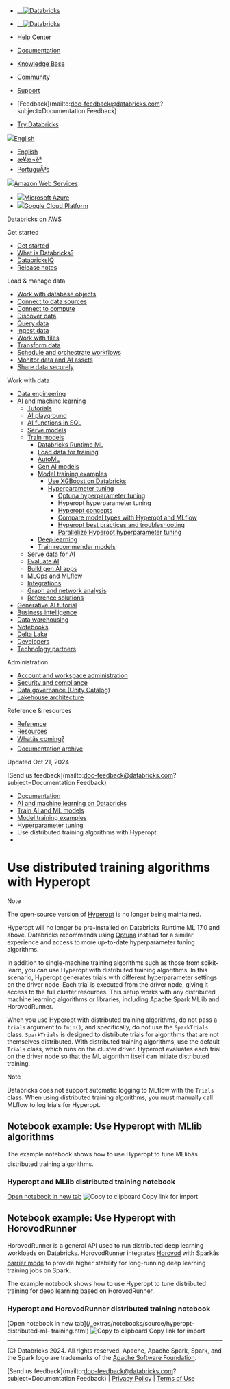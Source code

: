   * __[![Databricks](../../_static/small-scale-lockup-full-color-rgb.svg)](https://www.databricks.com/)

  * __[![Databricks](../../_static/small-scale-lockup-full-color-rgb.svg)](https://www.databricks.com/)
  * [Help Center](https://help.databricks.com/s/)
  * [Documentation](https://docs.databricks.com/en/index.html)
  * [Knowledge Base](https://kb.databricks.com/)

  * [Community](https://community.databricks.com)
  * [Support](https://help.databricks.com)
  * [Feedback](mailto:doc-feedback@databricks.com?subject=Documentation Feedback)
  * [Try Databricks](https://databricks.com/try-databricks)

[![](../../_static/icons/globe.png)English](javascript:void\(0\))

  * [English](../../../en/machine-learning/automl-hyperparam-tuning/hyperopt-distributed-ml.html)
  * [æ¥æ¬èª](../../../ja/machine-learning/automl-hyperparam-tuning/hyperopt-distributed-ml.html)
  * [PortuguÃªs](../../../pt/machine-learning/automl-hyperparam-tuning/hyperopt-distributed-ml.html)

[![](../../_static/icons/aws.svg)Amazon Web Services](javascript:void\(0\))

  * [![](../../_static/icons/azure.svg)Microsoft Azure](https://learn.microsoft.com/azure/databricks/machine-learning/automl-hyperparam-tuning/hyperopt-distributed-ml)
  * [![](../../_static/icons/gcp.svg)Google Cloud Platform](https://docs.gcp.databricks.com/machine-learning/automl-hyperparam-tuning/hyperopt-distributed-ml.html)

[Databricks on AWS](../../index.html)

Get started

  * [Get started](../../getting-started/index.html)
  * [What is Databricks?](../../introduction/index.html)
  * [DatabricksIQ](../../databricksiq/index.html)
  * [Release notes](../../release-notes/index.html)

Load & manage data

  * [Work with database objects](../../database-objects/index.html)
  * [Connect to data sources](../../connect/index.html)
  * [Connect to compute](../../compute/index.html)
  * [Discover data](../../discover/index.html)
  * [Query data](../../query/index.html)
  * [Ingest data](../../ingestion/index.html)
  * [Work with files](../../files/index.html)
  * [Transform data](../../transform/index.html)
  * [Schedule and orchestrate workflows](../../jobs/index.html)
  * [Monitor data and AI assets](../../lakehouse-monitoring/index.html)
  * [Share data securely](../../data-sharing/index.html)

Work with data

  * [Data engineering](../../workspace-index.html)
  * [AI and machine learning](../index.html)
    * [Tutorials](../ml-tutorials.html)
    * [AI playground](../../large-language-models/ai-playground.html)
    * [AI functions in SQL](../../large-language-models/ai-functions.html)
    * [Serve models](../serve-models.html)
    * [Train models](../train-model/index.html)
      * [Databricks Runtime ML](../databricks-runtime-ml.html)
      * [Load data for training](../load-data/index.html)
      * [AutoML](../automl/index.html)
      * [Gen AI models](../../large-language-models/foundation-model-training/index.html)
      * [Model training examples](../train-model/training-examples.html)
        * [Use XGBoost on Databricks](../train-model/xgboost.html)
        * [Hyperparameter tuning](index.html)
          * [Optuna hyperparameter tuning](optuna.html)
          * Hyperopt hyperparameter tuning
          * [Hyperopt concepts](hyperopt-concepts.html)
          * [Compare model types with Hyperopt and MLflow](hyperopt-model-selection.html)
          * [Hyperopt best practices and troubleshooting](hyperopt-best-practices.html)
          * [Parallelize Hyperopt hyperparameter tuning](hyperopt-spark-mlflow-integration.html)
      * [Deep learning](../train-model/deep-learning.html)
      * [Train recommender models](../train-recommender-models.html)
    * [Serve data for AI](../serve-data-ai.html)
    * [Evaluate AI](../../generative-ai/agent-evaluation/index.html)
    * [Build gen AI apps](../../generative-ai/build-genai-apps.html)
    * [MLOps and MLflow](../../mlflow/index.html)
    * [Integrations](../integrations.html)
    * [Graph and network analysis](../graph-analysis.html)
    * [Reference solutions](../reference-solutions/index.html)
  * [Generative AI tutorial](../../generative-ai/tutorials/ai-cookbook/index.html)
  * [Business intelligence](../../ai-bi/index.html)
  * [Data warehousing](../../sql/index.html)
  * [Notebooks](../../notebooks/index.html)
  * [Delta Lake](../../delta/index.html)
  * [Developers](../../languages/index.html)
  * [Technology partners](../../integrations/index.html)

Administration

  * [Account and workspace administration](../../admin/index.html)
  * [Security and compliance](../../security/index.html)
  * [Data governance (Unity Catalog)](../../data-governance/index.html)
  * [Lakehouse architecture](../../lakehouse-architecture/index.html)

Reference & resources

  * [Reference](../../reference/api.html)
  * [Resources](../../resources/index.html)
  * [Whatâs coming?](../../whats-coming.html)
  * [Documentation archive](../../archive/index.html)

Updated Oct 21, 2024

[Send us feedback](mailto:doc-feedback@databricks.com?subject=Documentation
Feedback)

  * [Documentation](../../index.html)
  * [AI and machine learning on Databricks](../index.html)
  * [Train AI and ML models](../train-model/index.html)
  * [Model training examples](../train-model/training-examples.html)
  * [Hyperparameter tuning](index.html)
  * Use distributed training algorithms with Hyperopt
  * 

# Use distributed training algorithms with Hyperopt

Note

The open-source version of [Hyperopt](https://github.com/hyperopt/hyperopt) is
no longer being maintained.

Hyperopt will no longer be pre-installed on Databricks Runtime ML 17.0 and
above. Databricks recommends using [Optuna](optuna.html) instead for a similar
experience and access to more up-to-date hyperparameter tuning algorithms.

In addition to single-machine training algorithms such as those from scikit-
learn, you can use Hyperopt with distributed training algorithms. In this
scenario, Hyperopt generates trials with different hyperparameter settings on
the driver node. Each trial is executed from the driver node, giving it access
to the full cluster resources. This setup works with any distributed machine
learning algorithms or libraries, including Apache Spark MLlib and
HorovodRunner.

When you use Hyperopt with distributed training algorithms, do not pass a
`trials` argument to `fmin()`, and specifically, do not use the `SparkTrials`
class. `SparkTrials` is designed to distribute trials for algorithms that are
not themselves distributed. With distributed training algorithms, use the
default `Trials` class, which runs on the cluster driver. Hyperopt evaluates
each trial on the driver node so that the ML algorithm itself can initiate
distributed training.

Note

Databricks does not support automatic logging to MLflow with the `Trials`
class. When using distributed training algorithms, you must manually call
MLflow to log trials for Hyperopt.

## Notebook example: Use Hyperopt with MLlib algorithms

The example notebook shows how to use Hyperopt to tune MLlibâs distributed
training algorithms.

### Hyperopt and MLlib distributed training notebook

[Open notebook in new tab](/_extras/notebooks/source/hyperopt-spark-ml.html)
![Copy to clipboard](/_static/clippy.svg) Copy link for import

## Notebook example: Use Hyperopt with HorovodRunner

HorovodRunner is a general API used to run distributed deep learning workloads
on Databricks. HorovodRunner integrates
[Horovod](https://github.com/horovod/horovod) with Sparkâs [barrier
mode](https://issues.apache.org/jira/browse/SPARK-24374) to provide higher
stability for long-running deep learning training jobs on Spark.

The example notebook shows how to use Hyperopt to tune distributed training
for deep learning based on HorovodRunner.

### Hyperopt and HorovodRunner distributed training notebook

[Open notebook in new tab](/_extras/notebooks/source/hyperopt-distributed-ml-
training.html) ![Copy to clipboard](/_static/clippy.svg) Copy link for import

* * *

(C) Databricks 2024. All rights reserved. Apache, Apache Spark, Spark, and the
Spark logo are trademarks of the [Apache Software
Foundation](http://www.apache.org/).

[Send us feedback](mailto:doc-feedback@databricks.com?subject=Documentation Feedback) | [Privacy Policy](https://databricks.com/privacy-policy) | [Terms of Use](https://databricks.com/terms-of-use)

